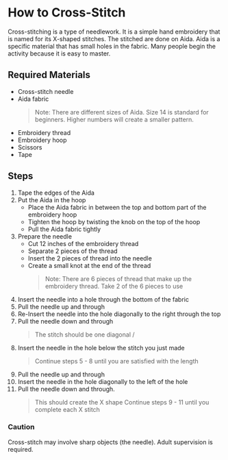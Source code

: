# How to Cross-Stitch
Cross-stitching is a type of needlework. It is a simple hand embroidery that is named for its X-shaped stitches. The stitched are done on Aida. Aida is a specific material that has small holes in the fabric. Many people begin the activity because it is easy to master.

## Required Materials
- Cross-stitch needle
- Aida fabric 
    > Note: There are different sizes of Aida. Size 14 is standard for beginners. Higher numbers will create a smaller pattern.
- Embroidery thread
- Embroidery hoop
- Scissors
- Tape

## Steps
1. Tape the edges of the Aida
2. Put the Aida in the hoop
    - Place the Aida fabric in between the top and bottom part of the embroidery hoop
    - Tighten the hoop by twisting the knob on the top of the hoop
    - Pull the Aida fabric tightly
3. Prepare the needle
    - Cut 12 inches of the embroidery thread
    - Separate 2 pieces of the thread
    - Insert the 2 pieces of thread into the needle
    - Create a small knot at the end of the thread
        > Note: There are 6 pieces of thread that make up the embroidery thread. Take 2 of the 6     pieces to use 
4. Insert the needle into a hole through the bottom of the fabric 
5. Pull the needle up and through
6. Re-Insert the needle into the hole diagonally to the right through the top
7. Pull the needle down and through
    > The stitch should be one diagonal /
8. Insert the needle in the hole below the stitch you just made
    > Continue steps 5 - 8 until you are satisfied with the length
9. Pull the needle up and through
10. Insert the needle in the hole diagonally to the left of the hole
11. Pull the needle down and through.
    > This should create the X shape
Continue steps 9 - 11 until you complete each X stitch

### Caution
Cross-stitch may involve sharp objects (the needle).
Adult supervision is required.




